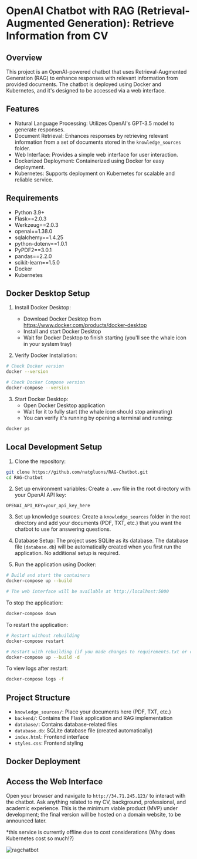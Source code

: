 # OpenAI Chatbot with RAG (Retrieval-Augmented Generation): Retrieve Information from CV

## Overview
This project is an OpenAI-powered chatbot that uses Retrieval-Augmented Generation (RAG) to enhance responses with relevant information from provided documents. The chatbot is deployed using Docker and Kubernetes, and it's designed to be accessed via a web interface.

## Features
- Natural Language Processing: Utilizes OpenAI's GPT-3.5 model to generate responses.
- Document Retrieval: Enhances responses by retrieving relevant information from a set of documents stored in the `knowledge_sources` folder.
- Web Interface: Provides a simple web interface for user interaction.
- Dockerized Deployment: Containerized using Docker for easy deployment.
- Kubernetes: Supports deployment on Kubernetes for scalable and reliable service.

## Requirements
- Python 3.9+
- Flask==2.0.3
- Werkzeug==2.0.3
- openai==1.38.0
- sqlalchemy==1.4.25
- python-dotenv==1.0.1
- PyPDF2==3.0.1
- pandas==2.2.0
- scikit-learn==1.5.0
- Docker
- Kubernetes

## Docker Desktop Setup

1. Install Docker Desktop:
   - Download Docker Desktop from https://www.docker.com/products/docker-desktop
   - Install and start Docker Desktop
   - Wait for Docker Desktop to finish starting (you'll see the whale icon in your system tray)

2. Verify Docker Installation:
```bash
# Check Docker version
docker --version

# Check Docker Compose version
docker-compose --version
```

3. Start Docker Desktop:
   - Open Docker Desktop application
   - Wait for it to fully start (the whale icon should stop animating)
   - You can verify it's running by opening a terminal and running:
```bash
docker ps
```

## Local Development Setup

1. Clone the repository:
```bash
git clone https://github.com/natgluons/RAG-Chatbot.git
cd RAG-Chatbot
```

2. Set up environment variables:
Create a `.env` file in the root directory with your OpenAI API key:
```
OPENAI_API_KEY=your_api_key_here
```

3. Set up knowledge sources:
Create a `knowledge_sources` folder in the root directory and add your documents (PDF, TXT, etc.) that you want the chatbot to use for answering questions.

4. Database Setup:
The project uses SQLite as its database. The database file (`database.db`) will be automatically created when you first run the application. No additional setup is required.

5. Run the application using Docker:
```bash
# Build and start the containers
docker-compose up --build

# The web interface will be available at http://localhost:5000
```

To stop the application:
```bash
docker-compose down
```

To restart the application:
```bash
# Restart without rebuilding
docker-compose restart

# Restart with rebuilding (if you made changes to requirements.txt or code)
docker-compose up --build -d
```

To view logs after restart:
```bash
docker-compose logs -f
```

## Project Structure
- `knowledge_sources/`: Place your documents here (PDF, TXT, etc.)
- `backend/`: Contains the Flask application and RAG implementation
- `database/`: Contains database-related files
- `database.db`: SQLite database file (created automatically)
- `index.html`: Frontend interface
- `styles.css`: Frontend styling

## Docker Deployment

## Access the Web Interface
Open your browser and navigate to `http://34.71.245.123/` to interact with the chatbot. Ask anything related to my CV, background, professional, and academic experience. This is the minimum viable product (MVP) under development; the final version will be hosted on a domain website, to be announced later.

*this service is currently offline due to cost considerations (Why does Kubernetes cost so much!?)

![ragchatbot](https://github.com/user-attachments/assets/4570bf02-735f-4f92-94f8-b803e6859997)
